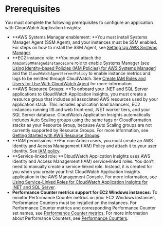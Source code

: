# Prerequisites<a name="appinsights-prereqs"></a>

You must complete the following prerequisites to configure an application with CloudWatch Application Insights:
+ **AWS Systems Manager enablement: **You must install Systems Manager Agent \(SSM Agent\), and your instances must be SSM enabled\. For steps on how to install the SSM Agent, see [Setting Up AWS Systems Manager](https://docs.aws.amazon.com/systems-manager/latest/userguide/systems-manager-setting-up.html)\.
+ **EC2 instance role: **You must attach the `AmazonSSMManagedInstanceCore` role to enable Systems Manager \(see [Using Identity\-based Policies \(IAM Policies\) for AWS Systems Manager](https://docs.aws.amazon.com/systems-manager/latest/userguide/auth-and-access-control-iam-identity-based-access-control.html)\) and the `CloudWatchAgentServerPolicy` to enable instance metrics and logs to be emitted through CloudWatch\. See [Create IAM Roles and Users for Use With CloudWatch Agent](https://docs.aws.amazon.com/AmazonCloudWatch/latest/monitoring/create-iam-roles-for-cloudwatch-agent.html) for more information\.
+ **AWS Resource Groups: **To onboard your \.NET and SQL Server applications to CloudWatch Application Insights, you must create a resource group that includes all associated AWS resources used by your application stack\. This includes application load balancers, EC2 instances running IIS and web front‐end, \.NET worker tiers, and your SQL Server database\. CloudWatch Application Insights automatically includes Auto Scaling groups using the same tags or CloudFormation stacks as your Resource Group, because Auto Scaling groups are not currently supported by Resource Groups\. For more information, see [Getting Started with AWS Resource Groups](https://docs.aws.amazon.com/ARG/latest/userguide/gettingstarted.html)\.
+ **IAM permissions: **For non‐Admin users, you must create an AWS Identity and Access Management \(IAM\) Policy and attach it to your user identity\. See [IAM policy](appinsights-iam.md)\.
+ **Service\-linked role: **CloudWatch Application Insights uses AWS Identity and Access Management \(IAM\) service‐linked roles\. You don’t need to manually create a service‐linked role\. Instead, it is created for you when you create your first CloudWatch Application Insights application in the AWS Management Console\. For more information, see [Using Service\-Linked Roles for CloudWatch Application Insights for \.NET and SQL Server](CHAP_using-service-linked-roles-appinsights.md)\.
+ **Performance Counter metrics support for EC2 Windows instances:** To monitor Performance Counter metrics on your EC2 Windows instances, Performance Counters must be installed on the instances\. For Performance Counter metrics and corresponding Performance Counter set names, see [Performance Counter metrics](appinsights-logs-and-metrics.md#application-insights-performance-counter)\. For more information about Performance Counters, see [Performance Counters](https://docs.microsoft.com/en-us/windows/win32/perfctrs/performance-counters-portal)\.